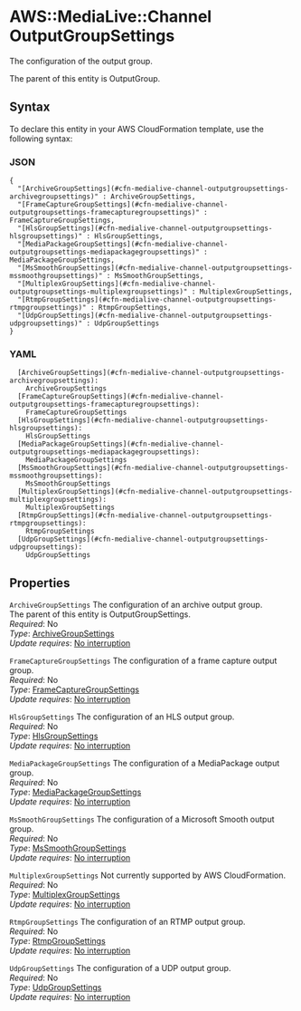 # AWS::MediaLive::Channel OutputGroupSettings<a name="aws-properties-medialive-channel-outputgroupsettings"></a>

The configuration of the output group\.

The parent of this entity is OutputGroup\.

## Syntax<a name="aws-properties-medialive-channel-outputgroupsettings-syntax"></a>

To declare this entity in your AWS CloudFormation template, use the following syntax:

### JSON<a name="aws-properties-medialive-channel-outputgroupsettings-syntax.json"></a>

```
{
  "[ArchiveGroupSettings](#cfn-medialive-channel-outputgroupsettings-archivegroupsettings)" : ArchiveGroupSettings,
  "[FrameCaptureGroupSettings](#cfn-medialive-channel-outputgroupsettings-framecapturegroupsettings)" : FrameCaptureGroupSettings,
  "[HlsGroupSettings](#cfn-medialive-channel-outputgroupsettings-hlsgroupsettings)" : HlsGroupSettings,
  "[MediaPackageGroupSettings](#cfn-medialive-channel-outputgroupsettings-mediapackagegroupsettings)" : MediaPackageGroupSettings,
  "[MsSmoothGroupSettings](#cfn-medialive-channel-outputgroupsettings-mssmoothgroupsettings)" : MsSmoothGroupSettings,
  "[MultiplexGroupSettings](#cfn-medialive-channel-outputgroupsettings-multiplexgroupsettings)" : MultiplexGroupSettings,
  "[RtmpGroupSettings](#cfn-medialive-channel-outputgroupsettings-rtmpgroupsettings)" : RtmpGroupSettings,
  "[UdpGroupSettings](#cfn-medialive-channel-outputgroupsettings-udpgroupsettings)" : UdpGroupSettings
}
```

### YAML<a name="aws-properties-medialive-channel-outputgroupsettings-syntax.yaml"></a>

```
  [ArchiveGroupSettings](#cfn-medialive-channel-outputgroupsettings-archivegroupsettings): 
    ArchiveGroupSettings
  [FrameCaptureGroupSettings](#cfn-medialive-channel-outputgroupsettings-framecapturegroupsettings): 
    FrameCaptureGroupSettings
  [HlsGroupSettings](#cfn-medialive-channel-outputgroupsettings-hlsgroupsettings): 
    HlsGroupSettings
  [MediaPackageGroupSettings](#cfn-medialive-channel-outputgroupsettings-mediapackagegroupsettings): 
    MediaPackageGroupSettings
  [MsSmoothGroupSettings](#cfn-medialive-channel-outputgroupsettings-mssmoothgroupsettings): 
    MsSmoothGroupSettings
  [MultiplexGroupSettings](#cfn-medialive-channel-outputgroupsettings-multiplexgroupsettings): 
    MultiplexGroupSettings
  [RtmpGroupSettings](#cfn-medialive-channel-outputgroupsettings-rtmpgroupsettings): 
    RtmpGroupSettings
  [UdpGroupSettings](#cfn-medialive-channel-outputgroupsettings-udpgroupsettings): 
    UdpGroupSettings
```

## Properties<a name="aws-properties-medialive-channel-outputgroupsettings-properties"></a>

`ArchiveGroupSettings`  <a name="cfn-medialive-channel-outputgroupsettings-archivegroupsettings"></a>
The configuration of an archive output group\.  
The parent of this entity is OutputGroupSettings\.  
*Required*: No  
*Type*: [ArchiveGroupSettings](aws-properties-medialive-channel-archivegroupsettings.md)  
*Update requires*: [No interruption](https://docs.aws.amazon.com/AWSCloudFormation/latest/UserGuide/using-cfn-updating-stacks-update-behaviors.html#update-no-interrupt)

`FrameCaptureGroupSettings`  <a name="cfn-medialive-channel-outputgroupsettings-framecapturegroupsettings"></a>
The configuration of a frame capture output group\.  
*Required*: No  
*Type*: [FrameCaptureGroupSettings](aws-properties-medialive-channel-framecapturegroupsettings.md)  
*Update requires*: [No interruption](https://docs.aws.amazon.com/AWSCloudFormation/latest/UserGuide/using-cfn-updating-stacks-update-behaviors.html#update-no-interrupt)

`HlsGroupSettings`  <a name="cfn-medialive-channel-outputgroupsettings-hlsgroupsettings"></a>
The configuration of an HLS output group\.  
*Required*: No  
*Type*: [HlsGroupSettings](aws-properties-medialive-channel-hlsgroupsettings.md)  
*Update requires*: [No interruption](https://docs.aws.amazon.com/AWSCloudFormation/latest/UserGuide/using-cfn-updating-stacks-update-behaviors.html#update-no-interrupt)

`MediaPackageGroupSettings`  <a name="cfn-medialive-channel-outputgroupsettings-mediapackagegroupsettings"></a>
The configuration of a MediaPackage output group\.  
*Required*: No  
*Type*: [MediaPackageGroupSettings](aws-properties-medialive-channel-mediapackagegroupsettings.md)  
*Update requires*: [No interruption](https://docs.aws.amazon.com/AWSCloudFormation/latest/UserGuide/using-cfn-updating-stacks-update-behaviors.html#update-no-interrupt)

`MsSmoothGroupSettings`  <a name="cfn-medialive-channel-outputgroupsettings-mssmoothgroupsettings"></a>
The configuration of a Microsoft Smooth output group\.  
*Required*: No  
*Type*: [MsSmoothGroupSettings](aws-properties-medialive-channel-mssmoothgroupsettings.md)  
*Update requires*: [No interruption](https://docs.aws.amazon.com/AWSCloudFormation/latest/UserGuide/using-cfn-updating-stacks-update-behaviors.html#update-no-interrupt)

`MultiplexGroupSettings`  <a name="cfn-medialive-channel-outputgroupsettings-multiplexgroupsettings"></a>
Not currently supported by AWS CloudFormation\.  
*Required*: No  
*Type*: [MultiplexGroupSettings](aws-properties-medialive-channel-multiplexgroupsettings.md)  
*Update requires*: [No interruption](https://docs.aws.amazon.com/AWSCloudFormation/latest/UserGuide/using-cfn-updating-stacks-update-behaviors.html#update-no-interrupt)

`RtmpGroupSettings`  <a name="cfn-medialive-channel-outputgroupsettings-rtmpgroupsettings"></a>
The configuration of an RTMP output group\.  
*Required*: No  
*Type*: [RtmpGroupSettings](aws-properties-medialive-channel-rtmpgroupsettings.md)  
*Update requires*: [No interruption](https://docs.aws.amazon.com/AWSCloudFormation/latest/UserGuide/using-cfn-updating-stacks-update-behaviors.html#update-no-interrupt)

`UdpGroupSettings`  <a name="cfn-medialive-channel-outputgroupsettings-udpgroupsettings"></a>
The configuration of a UDP output group\.  
*Required*: No  
*Type*: [UdpGroupSettings](aws-properties-medialive-channel-udpgroupsettings.md)  
*Update requires*: [No interruption](https://docs.aws.amazon.com/AWSCloudFormation/latest/UserGuide/using-cfn-updating-stacks-update-behaviors.html#update-no-interrupt)